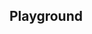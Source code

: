 <script setup>
import SwaggerUI from "@/swagger/view/SwaggerUI.vue";

import cppAllRecordsWithQueryJson from "@/swagger/json/cpp/solr/all-record-with-query.json";
import cppAllRecordsJson from "@/swagger/json/cpp/solr/all-record.json";
import cppAllRecordsWithCountryJson from "@/swagger/json/cpp/solr/all-record-with-country.json";
import cppAllRecordsWithRegionJson from "@/swagger/json/cpp/solr/all-record-with-region.json";
import cppAllRecordsWithSubFiltersJson from "@/swagger/json/cpp/solr/all-record-with-subfilters.json";

import baseJson from "@/swagger/json/records/solr/base.json";

import { mergeSwaggerWithBase, deepClone } from "@/utils"

const swaggerSpecs = [
  { json: mergeSwaggerWithBase(deepClone(baseJson), cppAllRecordsJson, ['paths']) ,protected: false },
  { json: mergeSwaggerWithBase(deepClone(baseJson), cppAllRecordsWithCountryJson, ['paths']) ,protected: false },
  { json: mergeSwaggerWithBase(deepClone(baseJson), cppAllRecordsWithQueryJson, ['paths']) ,protected: false },
  { json: mergeSwaggerWithBase(deepClone(baseJson), cppAllRecordsWithRegionJson, ['paths']), protected: false },
  { json: mergeSwaggerWithBase(deepClone(baseJson), cppAllRecordsWithSubFiltersJson, ["paths"]), protected: false },
];

</script>

<!--@include: @/../components/records/solr.md-->

## Playground

<SwaggerUI :swaggerSpecs="swaggerSpecs"/>
